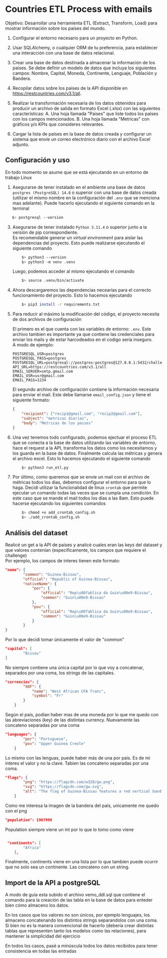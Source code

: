 # Countries ETL Process with emails

Objetivo: Desarrollar una herramienta ETL (Extract, Transform, Load) para mostrar información sobre
los países del mundo.

1. Configurar el entorno necesario para un proyecto en Python.
2. Usar SQLAlchemy, o cualquier ORM de tu preferencia, para establecer una interacción con una
   base de datos relacional.
3. Crear una base de datos destinada a almacenar la información de los países. Se debe definir un
   modelo de datos que incluya los siguientes campos: Nombre, Capital, Moneda, Continente,
   Lenguaje, Población y Bandera.
4. Recopilar datos sobre los países de la API disponible en https://restcountries.com/v3.1/all.
5. Realizar la transformación necesaria de los datos obtenidos para producir un archivo de salida en
   formato Excel (.xlsx) con las siguientes características:
   A. Una hoja llamada "Paises" que liste todos los países con los campos mencionados.
   B. Una hoja llamada "Metricas" con gráficos y/o KPIs que consideres relevantes.

6. Cargar la lista de países en la base de datos creada y configurar un sistema que envíe un correo
   electrónico diario con el archivo Excel adjunto.

## Configuración y uso
En todo momento se asume que se está ejecutando en un entorno de trabajo Linux

1.  Asegurarse de tener instalado en el ambiente una base de datos `postgres (PostgreSQL) 14.8` o superior con una base de datos creada (utilizar el mismo nombre en la configuración del `.env` que se menciona mas adelante). Puede hacerlo ejecutando el siguiente comando en la terminal
   ```bash
      $> postgresql --version
   ```
3.  Asegurarse de tener instalado `Python 3.11.4` o superior junto a la versión de pip correspondiente.<br>Es recomendable generar un _virtual environment_ para aislar las dependencias del proyecto. Esto puede realizarse ejecutando el siguiente comando

    ```sh
        $> python3 --version
        $> python3 -m venv .venv
    ```

    Luego, podemos acceder al mismo ejecutando el comando

    ```sh
        $> source .venv/bin/activate
    ```

5.  Ahora descargaremos las dependencias necearias para el correcto funcionamiento del proyecto. Esto lo hacemos ejecutando

    ```sh
        $> pip3 install -r requirements.txt
    ```

6.  Para reducir al máximo la modificación del código, el proyecto necesita de dos archivos de configuración

    El primero es el que cuenta con las variables de entorno: `.env`. Este archivo tambien es importante ya que contiene las credenciales para enviar los mails y de estar harcodeados en el codigo sería inseguro.<br> A modo de ejemplo:

    ```
    POSTGRESQL_USR=postgres
    POSTGRESQL_PASS=postgres
    POSTGRESQL_URL=postgresql://postgres:postgres@127.0.0.1:5432/challenge_db
    API_URL=https://restcountries.com/v3.1/all
    EMAIL_SERVER=smtp.gmail.com
    EMAIL_USR=usr@gmail.com
    EMAIL_PASS=1234
    ```

    El segundo archivo de configuración contiene la información necesaria para enviar el mail. Este debe llamarse `email_config.json` y tiene el siguiente formato:

    ```json
    {
    	"recipient": ["recip1@gmail.com", "recip2@gmail.com"],
    	"subject": "metricas diarias",
    	"body": "Metricas de los paises"
    }
    ```

7.  Una vez tenemos todo configurado, podemos ejectuar el proceso ETL que se conecta a la base de datos utilizando las variables de entorno, hace el request a la API, transforma los datos como los necesitamos y los guarda en la base de datos. Finalmente calcula las métricas y genera el archivo excel. Esto lo hacemos ejecutando el siguiente comando
    ```bash
        $> python3 run_etl.py
    ```
8.  Por último, como queremos que se envie un mail con el archivo de métricas todos los dias, debemos configurar el entorno para que lo haga. Decidi utilizar la funcionalidad de linux `crontab` que permite ejecutar un comando todas las veces que se cumpla una condición. En este caso que se mande el mail todos los dias a las 8am. Esto puede hacerse ejecutando los siguientes comandos
    ```bash
        $> chmod +x add_crontab_config.sh
        $> ./add_crontab_config.sh
    ```

## Análisis del dataset

Realicé un get a la API de paises y analicé cuales eran las keys del dataset y que valores contenían (especificamente, los campos que requiere el challenge)<br>
Por ejemplo, los campos de interes tienen este formato:

```json
"name": {
        "common": "Guinea-Bissau",
        "official": "Republic of Guinea-Bissau",
        "nativeName": {
            "por": {
                "official": "Rep\u00fablica da Guin\u00e9-Bissau",
                "common": "Guin\u00e9-Bissau"
            },
            "pov": {
                "official": "Rep\u00fablica da Guin\u00e9-Bissau",
                "common": "Guin\u00e9-Bissau"
            }
        }
}
```

Por lo que decidi tomar únicamente el valor de "common"

```json
"capital": [
        "Bissau"
]
```

No siempre contiene una única capital por lo que voy a concatenar, separados por una coma, los strings de las capitales.

```json
"currencies": {
        "XOF": {
            "name": "West African CFA franc",
            "symbol": "Fr"
        }
    }
```

Según el país, podían haber mas de una moneda por lo que me quedo con las abreviaciones (key) de las distintas currency. Nuevamente las concateno separadas por una coma

```json
"languages": {
        "por": "Portuguese",
        "pov": "Upper Guinea Creole"
    }

```

Lo mismo con las lenguas, puede haber más de una por pais. Es de mi interes el valor y no la clave. Tabien las concateno separadas por una coma.

```json
"flags": {
        "png": "https://flagcdn.com/w320/gw.png",
        "svg": "https://flagcdn.com/gw.svg",
        "alt": "The flag of Guinea-Bissau features a red vertical band on its hoist side that takes up about two-fifth the width of the field, and two equal horizontal bands of yellow and green adjoining the vertical band. A five-pointed black star is centered in the vertical band."
    }
```

Como me interesa la imagen de la bandera del pais, unicamente me quedo con el png

```json
"population": 1967998
```

Population siempre viene un int por lo que lo tomo como viene

```json

 "continents": [
        "Africa"
    ],
```

Finalmente, continents viene en una lista por lo que tambien puede ocurrir que no solo sea un continente. Las concateno con un string.

## Import de la API a postgreSQL

A modo de guía esta subido el archivo vemo_ddl.sql que contiene el comando para la creación de las tabla en la base de datos para enteder bien cómo almaceno los datos.

En los casos que los valores no son únicos, por ejemplo lenguajes, los almaceno concatenando los distintos strings separandolos con una coma.
Si bien no es la manera convencional de hacerlo (debería crear distintas tablas que representen tanto los modelos como las relaciones), para mantener la simplicidad del ejercicio

En todos los casos, pasé a minúscula todos los datos recibidos para tener consistencia en todas las entradas
